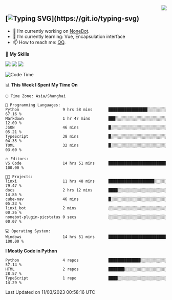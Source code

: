 <a href="#">
  <img align="right" src="https://github-readme-stats.vercel.app/api?username=mute23-code&count_private=true&show_icons=true&bg_color=15,f2f7fd,E0EAFC" />
</a>

[![Typing SVG](https://readme-typing-svg.herokuapp.com?size=25&duration=2500&color=8C43EA&vCenter=true&width=200&height=40&lines=Hi+there+%F0%9F%91%8B%F0%9F%8F%BB;I'm+mute.)](https://git.io/typing-svg)
-----


- 🔭 I’m currently working on [NoneBot](https://github.com/nonebot).
- 🌱 I’m currently learning: Vue, Encapsulation interface
- 📫 How to reach me: [QQ](http://wpa.qq.com/msgrd?v=3&uin=2740324073&site=qq&menu=yes).


🌟 **My Skills** 

![](https://img.shields.io/badge/-Python-3e74a2?style=flat-square&logo=Python&logoColor=fff)
![](https://img.shields.io/badge/-Node.js-339933?style=flat-square&logo=Node.js&logoColor=fff)
![](https://img.shields.io/badge/-Vue-4fc08d?style=flat-square&logo=Vue.js&logoColor=fff)

<!--START_SECTION:waka-->
![Code Time](http://img.shields.io/badge/Code%20Time-65%20hrs%2052%20mins-blue)

📊 **This Week I Spent My Time On** 

```text
🕑︎ Time Zone: Asia/Shanghai

💬 Programming Languages: 
Python                   9 hrs 58 mins       █████████████████░░░░░░░░   67.16 % 
Markdown                 1 hr 47 mins        ███░░░░░░░░░░░░░░░░░░░░░░   12.09 % 
JSON                     46 mins             █░░░░░░░░░░░░░░░░░░░░░░░░   05.21 % 
TypeScript               38 mins             █░░░░░░░░░░░░░░░░░░░░░░░░   04.35 % 
TOML                     32 mins             █░░░░░░░░░░░░░░░░░░░░░░░░   03.60 % 

🔥 Editors: 
VS Code                  14 hrs 51 mins      █████████████████████████   100.00 % 

🐱‍💻 Projects: 
linxi                    11 hrs 48 mins      ████████████████████░░░░░   79.47 % 
docs                     2 hrs 12 mins       ████░░░░░░░░░░░░░░░░░░░░░   14.85 % 
cube-nav                 46 mins             █░░░░░░░░░░░░░░░░░░░░░░░░   05.23 % 
linxi_bot                2 mins              ░░░░░░░░░░░░░░░░░░░░░░░░░   00.26 % 
nonebot-plugin-picstatus 0 secs              ░░░░░░░░░░░░░░░░░░░░░░░░░   00.07 % 

💻 Operating System: 
Windows                  14 hrs 51 mins      █████████████████████████   100.00 % 
```

**I Mostly Code in Python** 

```text
Python                   4 repos             ██████████████░░░░░░░░░░░   57.14 % 
HTML                     2 repos             ███████░░░░░░░░░░░░░░░░░░   28.57 % 
TypeScript               1 repo              ████░░░░░░░░░░░░░░░░░░░░░   14.29 % 
```




 Last Updated on 11/03/2023 00:58:16 UTC
<!--END_SECTION:waka-->
